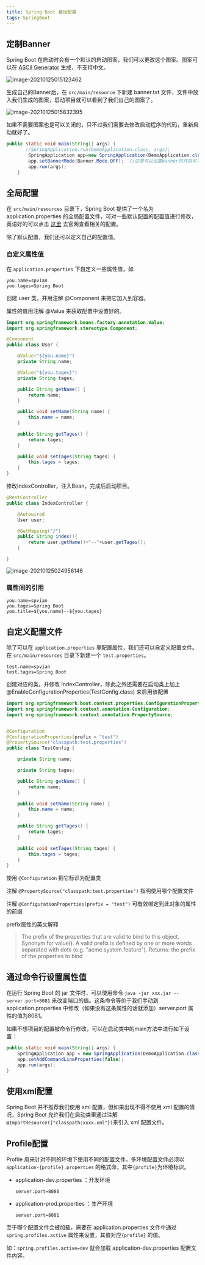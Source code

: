 ```yaml
---
title: Spring Boot 基础配置
tags: SpringBoot
---
```


## 定制Banner

Spring Boot 在启动时会有一个默认的启动图案，我们可以更改这个图案。图案可以在 [ASCII Generator](http://www.network-science.de/ascii/)  生成，不支持中文。

![image-20210125015123462](https://raw.githubusercontent.com/spviancc/spviancc.github.io/master/assets/image-20210125015123462.png)



生成自己的Banner后，在 `src/main/resource` 下新建 banner.txt 文件，文件中放入我们生成的图案，启动项目就可以看到了我们自己的图案了。

![image-20210125015832395](https://raw.githubusercontent.com/spviancc/spviancc.github.io/master/assets/image-20210125015832395.png)



如果不需要图案也是可以关闭的，只不过我们需要去修改启动程序的代码，重新启动就好了。

```java
public static void main(String[] args) {
       //SpringApplication.run(DemoApplication.class, args);
        SpringApplication app=new SpringApplication(DemoApplication.class);
        app.setBannerMode(Banner.Mode.OFF);  //这里可以设置banner的开启可关闭
        app.run(args);
    }
```



## 全局配置

在 `src/main/resources` 目录下，Spring Boot 提供了一个名为 application.properties 的全局配置文件，可对一些默认配置的配置值进行修改，英语好的可以点击 [这里](https://docs.spring.io/spring-boot/docs/current/reference/html/appendix-application-properties.html) 去官网查看相关的配置。

除了默认配置，我们还可以定义自己的配置值。



### 自定义属性值

在 `application.properties` 下自定义一些属性值，如

```properties
you.name=spvian
you.tages=Spring Boot
```



创建 user 类，并用注解 @Component 来把它加入到容器。

属性的值用注解 @Value 来获取配置中设置好的。

```java
import org.springframework.beans.factory.annotation.Value;
import org.springframework.stereotype.Component;

@Component
public class User {

    @Value("${you.name}")
    private String name;

    @Value("${you.tages}")
    private String tages;

    public String getName() {
        return name;
    }

    public void setName(String name) {
        this.name = name;
    }

    public String getTages() {
        return tages;
    }

    public void setTages(String tages) {
        this.tages = tages;
    }
}
```



修改IndexController，注入Bean，完成后启动项目。

```java
@RestController
public class IndexController {

    @Autowired
    User user;

    @GetMapping("/")
    public String index(){
        return user.getName()+"--"+user.getTages();
    }

}
```

![image-20210125024956146](https://raw.githubusercontent.com/spviancc/spviancc.github.io/master/assets/image-20210125024956146.png)



### 属性间的引用

```properties
you.name=spvian
you.tages=Spring Boot
you.title=${you.name}--${you.tages}
```



## 自定义配置文件

除了可以在 `application.properties` 里配置属性，我们还可以自定义配置文件。在 `src/main/resources` 目录下新建一个 `test.properties`。

```properties
test.name=spvian
test.tages=Spring Boot
```



创建对应的类，并修改 IndexController，除此之外还需要在启动类上加上 @EnableConfigurationProperties(TestConfig.class) 来启用该配置

```java
import org.springframework.boot.context.properties.ConfigurationProperties;
import org.springframework.context.annotation.Configuration;
import org.springframework.context.annotation.PropertySource;


@Configuration
@ConfigurationProperties(prefix = "test")
@PropertySource("classpath:test.properties")
public class TestConfig {

    private String name;

    private String tages;

    public String getName() {
        return name;
    }

    public void setName(String name) {
        this.name = name;
    }

    public String getTages() {
        return tages;
    }

    public void setTages(String tages) {
        this.tages = tages;
    }
}

```

使用 `@Configuration` 把它标识为配置类

注解 `@PropertySource("classpath:test.properties")` 指明使用哪个配置文件

注解 `@ConfigurationProperties(prefix = "test")` 可有效绑定到此对象的属性的前缀

  prefix属性的英文解释

> The prefix of the properties that are valid to bind to this object. Synonym for value(). A valid prefix is defined by one or more words separated with dots (e.g. "acme.system.feature").
> Returns:  the prefix of the properties to bind



## 通过命令行设置属性值

在运行 Spring Boot 的 jar 文件时，可以使用命令 `java -jar xxx.jar --server.port=8081` 来改变端口的值。这条命令等价于我们手动到 application.properties 中修改（如果没有这条属性的话就添加）server.port 属性的值为8081。

如果不想项目的配置被命令行修改，可以在启动类中的main方法中进行如下设置： 

```java
public static void main(String[] args) {
    SpringApplication app = new SpringApplication(DemoApplication.class);
    app.setAddCommandLineProperties(false);
    app.run(args);
}
```



## 使用xml配置

Spring Boot 并不推荐我们使用 xml 配置，但如果出现不得不使用 xml 配置的情况，Spring Boot 允许我们在启动类里通过注解`@ImportResource({"classpath:xxxx.xml"})`来引入 xml 配置文件。



## Profile配置

Profile 用来针对不同的环境下使用不同的配置文件，多环境配置文件必须以 `application-{profile}.properties` 的格式命，其中`{profile}`为环境标识。

- application-dev.properties ：开发环境

  ```properties
  server.port=8080
  ```

- application-prod.properties ：生产环境

  ```properties
  server.port=8081
  ```

至于哪个配置文件会被加载，需要在 application.properties 文件中通过 `spring.profiles.active` 属性来设置，其值对应`{profile}` 的值。

如：`spring.profiles.active=dev` 就会加载 application-dev.properties 配置文件内容。

